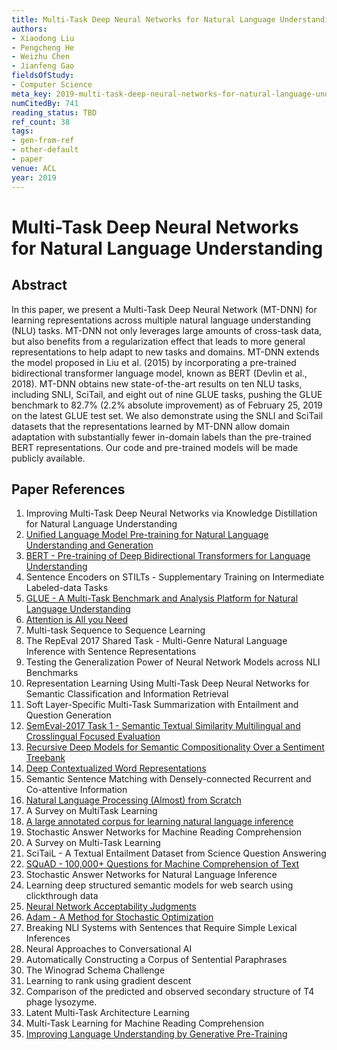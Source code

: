 ```yaml
---
title: Multi-Task Deep Neural Networks for Natural Language Understanding
authors:
- Xiaodong Liu
- Pengcheng He
- Weizhu Chen
- Jianfeng Gao
fieldsOfStudy:
- Computer Science
meta_key: 2019-multi-task-deep-neural-networks-for-natural-language-understanding
numCitedBy: 741
reading_status: TBD
ref_count: 38
tags:
- gen-from-ref
- other-default
- paper
venue: ACL
year: 2019
---
```


# Multi-Task Deep Neural Networks for Natural Language Understanding

## Abstract

In this paper, we present a Multi-Task Deep Neural Network (MT-DNN) for learning representations across multiple natural language understanding (NLU) tasks. MT-DNN not only leverages large amounts of cross-task data, but also benefits from a regularization effect that leads to more general representations to help adapt to new tasks and domains. MT-DNN extends the model proposed in Liu et al. (2015) by incorporating a pre-trained bidirectional transformer language model, known as BERT (Devlin et al., 2018). MT-DNN obtains new state-of-the-art results on ten NLU tasks, including SNLI, SciTail, and eight out of nine GLUE tasks, pushing the GLUE benchmark to 82.7% (2.2% absolute improvement) as of February 25, 2019 on the latest GLUE test set. We also demonstrate using the SNLI and SciTail datasets that the representations learned by MT-DNN allow domain adaptation with substantially fewer in-domain labels than the pre-trained BERT representations. Our code and pre-trained models will be made publicly available.

## Paper References

1. Improving Multi-Task Deep Neural Networks via Knowledge Distillation for Natural Language Understanding
2. [Unified Language Model Pre-training for Natural Language Understanding and Generation](2019-unified-language-model-pre-training-for-natural-language-understanding-and-generation)
3. [BERT - Pre-training of Deep Bidirectional Transformers for Language Understanding](2019-bert.md)
4. Sentence Encoders on STILTs - Supplementary Training on Intermediate Labeled-data Tasks
5. [GLUE - A Multi-Task Benchmark and Analysis Platform for Natural Language Understanding](2018-glue-a-multi-task-benchmark-and-analysis-platform-for-natural-language-understanding)
6. [Attention is All you Need](2017-transformer.md)
7. Multi-task Sequence to Sequence Learning
8. The RepEval 2017 Shared Task - Multi-Genre Natural Language Inference with Sentence Representations
9. Testing the Generalization Power of Neural Network Models across NLI Benchmarks
10. Representation Learning Using Multi-Task Deep Neural Networks for Semantic Classification and Information Retrieval
11. Soft Layer-Specific Multi-Task Summarization with Entailment and Question Generation
12. [SemEval-2017 Task 1 - Semantic Textual Similarity Multilingual and Crosslingual Focused Evaluation](2017-semeval-2017-task-1-semantic-textual-similarity-multilingual-and-crosslingual-focused-evaluation)
13. [Recursive Deep Models for Semantic Compositionality Over a Sentiment Treebank](2013-recursive-deep-models-for-semantic-compositionality-over-a-sentiment-treebank)
14. [Deep Contextualized Word Representations](2018-deep-contextualized-word-representations)
15. Semantic Sentence Matching with Densely-connected Recurrent and Co-attentive Information
16. [Natural Language Processing (Almost) from Scratch](2011-natural-language-processing-almost-from-scratch)
17. A Survey on MultiTask Learning
18. [A large annotated corpus for learning natural language inference](2015-a-large-annotated-corpus-for-learning-natural-language-inference)
19. Stochastic Answer Networks for Machine Reading Comprehension
20. A Survey on Multi-Task Learning
21. SciTaiL - A Textual Entailment Dataset from Science Question Answering
22. [SQuAD - 100,000+ Questions for Machine Comprehension of Text](2016-squad-100-000-questions-for-machine-comprehension-of-text)
23. Stochastic Answer Networks for Natural Language Inference
24. Learning deep structured semantic models for web search using clickthrough data
25. [Neural Network Acceptability Judgments](2019-neural-network-acceptability-judgments)
26. [Adam - A Method for Stochastic Optimization](2015-adam-a-method-for-stochastic-optimization)
27. Breaking NLI Systems with Sentences that Require Simple Lexical Inferences
28. Neural Approaches to Conversational AI
29. Automatically Constructing a Corpus of Sentential Paraphrases
30. The Winograd Schema Challenge
31. Learning to rank using gradient descent
32. Comparison of the predicted and observed secondary structure of T4 phage lysozyme.
33. Latent Multi-Task Architecture Learning
34. Multi-Task Learning for Machine Reading Comprehension
35. [Improving Language Understanding by Generative Pre-Training](2018-improving-language-understanding-by-generative-pre-training)
